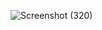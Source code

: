![Screenshot (320)](https://user-images.githubusercontent.com/107917296/233910413-c6262c80-5c08-4f69-bea4-1053479a62af.png)
